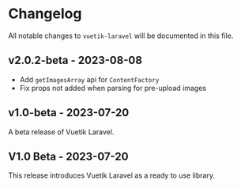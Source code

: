 # Changelog

All notable changes to `vuetik-laravel` will be documented in this file.

## v2.0.2-beta - 2023-08-08

- Add `getImagesArray` api for `ContentFactory`
- Fix props not added when parsing for pre-upload images

## v1.0-beta - 2023-07-20

A beta release of Vuetik Laravel.

## V1.0 Beta - 2023-07-20

This release introduces Vuetik Laravel as a ready to use library.
